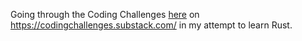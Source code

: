 Going through the Coding Challenges [here](https://codingchallenges.substack.com/) on https://codingchallenges.substack.com/ in my attempt to learn Rust.
